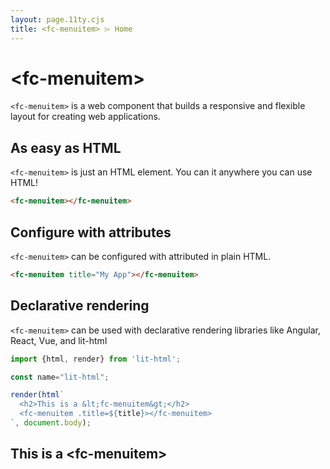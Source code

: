 ```yaml
---
layout: page.11ty.cjs
title: <fc-menuitem> ⌲ Home
---
```


# &lt;fc-menuitem>

`<fc-menuitem>` is a web component that builds a responsive and flexible layout for creating web applications.

## As easy as HTML

<section class="columns">
  <div>

`<fc-menuitem>` is just an HTML element. You can it anywhere you can use HTML!

```html
<fc-menuitem></fc-menuitem>
```

  </div>
  <div>

<fc-menuitem></fc-menuitem>

  </div>
</section>

## Configure with attributes

<section class="columns">
  <div>

`<fc-menuitem>` can be configured with attributed in plain HTML.

```html
<fc-menuitem title="My App"></fc-menuitem>
```

  </div>
  <div>

<fc-menuitem title="My App"></fc-menuitem>

  </div>
</section>

## Declarative rendering

<section class="columns">
  <div>

`<fc-menuitem>` can be used with declarative rendering libraries like Angular, React, Vue, and lit-html

```js
import {html, render} from 'lit-html';

const name="lit-html";

render(html`
  <h2>This is a &lt;fc-menuitem&gt;</h2>
  <fc-menuitem .title=${title}></fc-menuitem>
`, document.body);
```

  </div>
  <div>

<h2>This is a &lt;fc-menuitem&gt;</h2>
<fc-menuitem title="lit-html"></fc-menuitem>

  </div>
</section>
